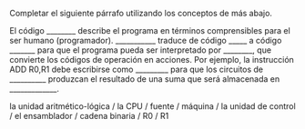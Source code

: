 Completar el  siguiente párrafo utilizando los conceptos de más abajo.

El código ________ describe el programa en términos comprensibles para el ser humano (programador). ___________ traduce de código _____ a código _______ para que el programa pueda ser interpretado por ________, que convierte los códigos de operación en acciones. Por ejemplo, la instrucción ADD R0,R1 debe escribirse como _________ para que los circuitos de __________ produzcan el resultado de una suma que será almacenada en _____________.


la unidad aritmético-lógica / la CPU / fuente /  máquina / la unidad de control / el ensamblador /  cadena binaria / R0 / R1